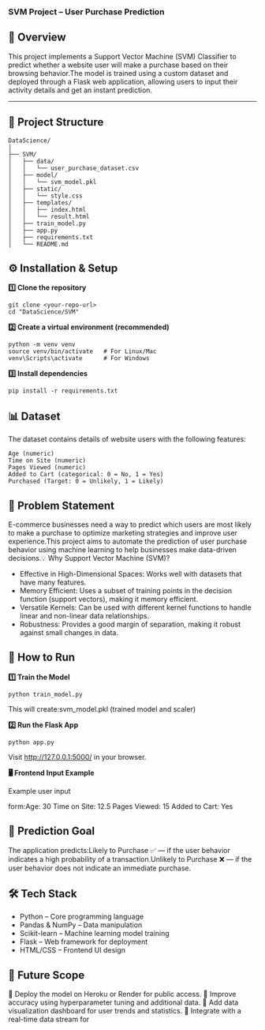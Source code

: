 ### SVM Project – User Purchase Prediction

## 📌 Overview

This project implements a Support Vector Machine (SVM) Classifier to predict whether a website user will make a purchase based on their browsing behavior.The model is trained using a custom dataset and deployed through a Flask web application, allowing users to input their activity details and get an instant prediction.

___

## 📂 Project Structure


```
DataScience/
│
├── SVM/
│   ├── data/
│   │   └── user_purchase_dataset.csv
│   ├── model/
│   │   └── svm_model.pkl
│   ├── static/
│   │   └── style.css
│   ├── templates/
│   │   ├── index.html
│   │   └── result.html
│   ├── train_model.py
│   ├── app.py
│   ├── requirements.txt
│   └── README.md

```


## ⚙️ Installation & Setup

**1️⃣ Clone the repository**

```
git clone <your-repo-url>
cd "DataScience/SVM"
```

**2️⃣ Create a virtual environment (recommended)**

```
python -m venv venv
source venv/bin/activate   # For Linux/Mac
venv\Scripts\activate      # For Windows
```

**3️⃣ Install dependencies**

```
pip install -r requirements.txt
```

## 📊 Dataset

The dataset contains details of website users with the following features:

```
Age (numeric)
Time on Site (numeric)
Pages Viewed (numeric)
Added to Cart (categorical: 0 = No, 1 = Yes)
Purchased (Target: 0 = Unlikely, 1 = Likely)
```

## 🎯 Problem Statement

E-commerce businesses need a way to predict which users are most likely to make a purchase to optimize marketing strategies and improve user experience.This project aims to automate the prediction of user purchase behavior using machine learning to help businesses make data-driven decisions.💡 
Why Support Vector Machine (SVM)?
- Effective in High-Dimensional Spaces: Works well with datasets that have many features.
- Memory Efficient: Uses a subset of training points in the decision function (support vectors), making it memory efficient.
- Versatile Kernels: Can be used with different kernel functions to handle linear and non-linear data relationships.
- Robustness: Provides a good margin of separation, making it robust against small changes in data.



## 🚀 How to Run

**1️⃣ Train the Model**

```
python train_model.py
```

This will create:svm_model.pkl (trained model and scaler)

**2️⃣ Run the Flask App**

```
python app.py
```

Visit http://127.0.0.1:5000/ in your browser.

**🖥️ Frontend Input Example**

Example user input 

form:Age: 30
Time on Site: 12.5
Pages Viewed: 15
Added to Cart: Yes


## 📌 Prediction Goal

The application predicts:Likely to Purchase ✅ — if the user behavior indicates a high probability of a transaction.Unlikely to Purchase ❌ — if the user behavior does not indicate an immediate purchase.

## 🛠 Tech Stack

- Python – Core programming language
- Pandas & NumPy – Data manipulation
- Scikit-learn – Machine learning model training
- Flask – Web framework for deployment
- HTML/CSS – Frontend UI design


## 📌 Future Scope
🔹 Deploy the model on Heroku or Render for public access.
🔹 Improve accuracy using hyperparameter tuning and additional data.
🔹 Add data visualization dashboard for user trends and statistics.
🔹 Integrate with a real-time data stream for

